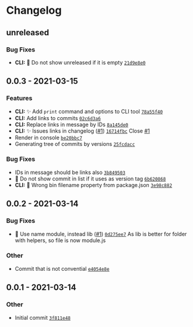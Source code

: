 # Changelog

## unreleased

### Bug Fixes

- **CLI:** 🐛 Do not show unreleased if it is empty [`21d9e8e0`](https://github.com/AlexxNB/chlogen/commit/21d9e8e0cdf0f63775af36bd6f54193264041e5b)

## 0.0.3 - 2021-03-15

### Features

- **CLI:** ✨ Add `print` command and options to CLI tool [`78a55f40`](https://github.com/AlexxNB/chlogen/commit/78a55f408ff3af4449fa4f3222897aa2f7f2353b)
- **CLI:** Add links to commits [`02c6d3a6`](https://github.com/AlexxNB/chlogen/commit/02c6d3a6c9b99f702840ac7d2f984def4a5e250d)
- **CLI:** Replace links in message by IDs [`8a145de0`](https://github.com/AlexxNB/chlogen/commit/8a145de0c423529264e3ff157e01dfbd233c8a63)
- **CLI:** ✨ Issues links in changelog ([#1](https://github.com/AlexxNB/chlogen/issues/1)) [`16714fbc`](https://github.com/AlexxNB/chlogen/commit/16714fbc070665cf9109dd5e99533489af71b61c)
Close [#1](https://github.com/AlexxNB/chlogen/issues/1)
- Render in console [`be20bbc7`](https://github.com/AlexxNB/chlogen/commit/be20bbc74dd83eb1ffb694bd6afd04b82168ba9f)
- Generating tree of commits by versions [`25fcdacc`](https://github.com/AlexxNB/chlogen/commit/25fcdacccc0a2beb6f65e1b7e65255421604c177)

### Bug Fixes

- IDs in message should be links also [`3b849503`](https://github.com/AlexxNB/chlogen/commit/3b8495031db234aa680425ad1ef47b92a561510f)
- 🐛 Do not show commit in list if it uses as version tag [`6b620868`](https://github.com/AlexxNB/chlogen/commit/6b620868e2b1af40d409903970a074d185b472ad)
- **CLI:** 🐛 Wrong bin filename property from package.json [`3e98c882`](https://github.com/AlexxNB/chlogen/commit/3e98c8823b02563192cbccf98d8076c8be041c13)

## 0.0.2 - 2021-03-14

### Bug Fixes

- 🐛 Use name module, instead lib ([#1](https://github.com/AlexxNB/chlogen/issues/1)) [`0d275ee7`](https://github.com/AlexxNB/chlogen/commit/0d275ee7b02e237b777ff5cba273cce447d32ff9)
As lib is better for folder with helpers, so file is now module.js

### Other

- Commit that is not convential [`e4054e8e`](https://github.com/AlexxNB/chlogen/commit/e4054e8ef10f8aa65aa73447ec3341002ae1d5c7)

## 0.0.1 - 2021-03-14

### Other

- Initial commit [`3f811e48`](https://github.com/AlexxNB/chlogen/commit/3f811e48de72ff4bb9f08853079b677e3034c762)